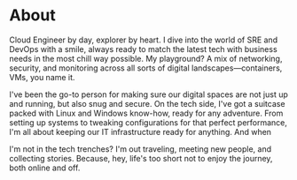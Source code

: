 # About


Cloud Engineer by day, explorer by heart. I dive into the world of SRE and DevOps with a smile, always ready to match the latest tech with business needs in the most chill way possible. 
My playground? A mix of networking, security, and monitoring across all sorts of digital landscapes—containers, VMs, you name it. 

I've been the go-to person for making sure our digital spaces are not just up and running, but also snug and secure.
On the tech side, I've got a suitcase packed with Linux and Windows know-how, ready for any adventure. From setting up systems to tweaking configurations for that perfect performance, 
I'm all about keeping our IT infrastructure ready for anything. And when 

I'm not in the tech trenches? I'm out traveling, meeting new people, and collecting stories. Because, hey, life's too short not to enjoy the journey, both online and off.



